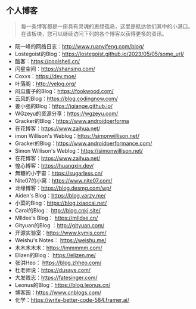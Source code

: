 ## 个人博客
> 每一条博客都是一座具有灵魂的思想孤岛，这里是抵达他们其中的小港口。  
> 在该板块，您可以继续访问下列的各个博客以获得更多的资讯。  
- 阮一峰的网络日志：<http://www.ruanyifeng.com/blog/>
- Lostegoist的Blog：<https://lostegoist.github.io/2023/05/05/some_url/>
- 酷客：<https://coolshell.cn/>
- 闪星空间：<https://shansing.com/>
- Coxxs：<https://dev.moe/>
- 叶落阁：<http://yelog.org/>
- 闷瓜蛋子的Blog：<https://fookwood.com/>
- 云风的Blog：<https://blog.codingnow.com/>
- 姜小强的Blog：<https://jqiange.github.io/>
- WGzeyu的资源分享：<https://wgzeyu.com/>
- Gracker的Blog：<https://www.androidperforma>
- 在花博客：<https://www.zaihua.net/>
- imon Willison's Weblog：<https://simonwillison.net/>
- Gracker的Blog：<https://www.androidperformance.com/>
- Simon Willison's Weblog：<https://simonwillison.net/>
- 在花博客：<https://www.zaihua.net/>
- 惶心博客：<https://huangxin.dev/>
- 無糖的小宇宙：<https://sugarless.cn/>
- Nite07的小窝：<https://www.nite07.com/>
- 龙缘博客：<https://blog.desmg.com/wp/>
- Aiden's Blog：<https://blog.varzy.me/>
- 小菜的Blog：<https://blog.ixiaocai.net/>
- Carol的Blog： <http://blog.cnkj.site/>
- Mlldxe's Blog： <https://mlldxe.cn/>
- Gityuan的Blog ：<http://gityuan.com/>
- 开源实验室：<https://www.kymjs.com/>
- Weishu's Notes： <https://weishu.me/>
- 木木木木木：<https://immmmm.com/>
- Elizen的Blog： <https://elizen.me/>
- 张洪Heo： <https://blog.zhheo.com/>
- 杜老师说：<https://dusays.com/>
- 大发贱志：<https://fatesinger.com/>
- Leonus的Blog：<https://blog.leonus.cn/>
- 博客园：<https://www.cnblogs.com/>
- 化学：<https://write-better-code-584.framer.ai/>

